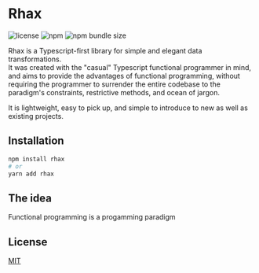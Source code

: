 # Rhax
![license](https://img.shields.io/github/license/NitzanHen/rhax?color=blue)
![npm](https://img.shields.io/npm/v/rhax?color=blue)
![npm bundle size](https://img.shields.io/bundlephobia/minzip/rhax?color=blue)

Rhax is a Typescript-first library for simple and elegant data transformations.<br/>
It was created with the "casual" Typescript functional programmer in mind, and aims to provide the advantages of functional programming, without requiring the programmer to surrender the entire codebase to the paradigm's constraints, restrictive methods, and ocean of jargon.

It is lightweight, easy to pick up, and simple to introduce to new as well as existing projects.

## Installation
```bash
npm install rhax
# or
yarn add rhax
```

## The idea
Functional programming is a progamming paradigm 


## License
[MIT](https://choosealicense.com/licenses/mit/)